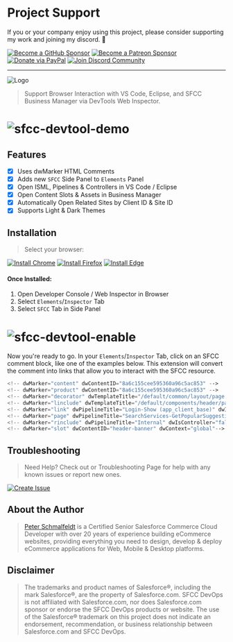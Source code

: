 Project Support
===

If you or your company enjoy using this project, please consider supporting my work and joining my discord. 💖

[![Become a GitHub Sponsor](https://img.shields.io/badge/Sponsor-171515.svg?logo=github&logoColor=white&style=for-the-badge "Become a GitHub Sponsor")](https://github.com/sponsors/manifestinteractive)
[![Become a Patreon Sponsor](https://img.shields.io/badge/Sponsor-FF424D.svg?logo=patreon&logoColor=white&style=for-the-badge "Become a Patreon Sponsor")](https://patreon.com/peter_schmalfeldt)
[![Donate via PayPal](https://img.shields.io/badge/Donate-169BD7.svg?logo=paypal&logoColor=white&style=for-the-badge "Donate via PayPal")](https://www.paypal.me/manifestinteractive)
[![Join Discord Community](https://img.shields.io/badge/Community-5865F2.svg?logo=discord&logoColor=white&style=for-the-badge "Join Discord Community")](https://discord.gg/M7mgxwjSYR)

------

![Logo](https://sfccdevops.s3.amazonaws.com/logo-128.png "Logo")

> Support Browser Interaction with VS Code, Eclipse, and SFCC Business Manager via DevTools Web Inspector.

# ![sfcc-devtool-demo](https://sfcc-devtools.s3.us-east-1.amazonaws.com/sfcc-devtool-demo.gif?v=1.1.1)

## Features

- [X] Uses dwMarker HTML Comments
- [X] Adds new `SFCC` Side Panel to `Elements` Panel
- [X] Open ISML, Pipelines & Controllers in VS Code / Eclipse
- [X] Open Content Slots & Assets in Business Manager
- [X] Automatically Open Related Sites by Client ID & Site ID
- [X] Supports Light & Dark Themes

## Installation

> Select your browser:

[![Install Chrome](https://img.shields.io/badge/Install-Chrome-orange.svg?style=for-the-badge)](https://chrome.google.com/webstore/detail/sfcc-devtools/gdgdeiakmgocieipdpdaidanjbcchdka)
[![Install Firefox](https://img.shields.io/badge/Install-Firefox-red.svg?style=for-the-badge)](https://addons.mozilla.org/en-US/firefox/addon/sfcc-devtools/)
[![Install Edge](https://img.shields.io/badge/Install-Edge-blue.svg?style=for-the-badge)](https://microsoftedge.microsoft.com/addons/detail/sfcc-devtools/ngabmfehfcfkmiffgfigmfhghfgognle)

#### Once Installed:

1. Open Developer Console / Web Inspector in Browser
2. Select `Elements`/`Inspector` Tab
3. Select `SFCC` Tab in Side Panel

# ![sfcc-devtool-enable](https://sfcc-devtools.s3.us-east-1.amazonaws.com/sfcc-devtool-enable.gif?v=1.1.1)

Now you're ready to go. In your `Elements`/`Inspector` Tab, click on an SFCC comment block, like one of the examples below. This extension will convert the comment into links that allow you to interact with the SFCC resource.

```php
<!-- dwMarker="content" dwContentID="8a6c155cee595360a96c5ac853" -->
<!-- dwMarker="product" dwContentID="8a6c155cee595360a96c5ac853" -->
<!-- dwMarker="decorator" dwTemplateTitle="/default/common/layout/page.isml (app_client_base)" dwTemplateURL="http://localhost:60606/target=/app_client_base/cartridge/templates/default/common/layout/page.isml" -->
<!-- dwMarker="linclude" dwTemplateTitle="/default/components/header/pageHeader.isml (app_client_base)" dwTemplateURL="http://localhost:60606/target=/app_client_base/cartridge/templates/default/components/header/pageHeader.isml" -->
<!-- dwMarker="link" dwPipelineTitle="Login-Show (app_client_base)" dwIsController="true" dwPipelineURL="http://localhost:60606/target=/app_client_base/cartridge/controllers/Login.js&amp;start=Show" -->
<!-- dwMarker="page" dwPipelineTitle="SearchServices-GetPopularSuggestions (app_client_base)" dwPipelineURL="http://localhost:60606/target=/app_client_base/cartridge/controllers/SearchServices.js&amp;start=GetPopularSuggestions" dwIsController="true" dwTemplateTitle="/default/search/suggestionsPopular.isml (app_client_base)" dwTemplateURL="http://localhost:60606/target=/app_client_base/cartridge/templates/default/search/suggestionsPopular.isml" -->
<!-- dwMarker="rinclude" dwPipelineTitle="Internal" dwIsController="false" dwTemplateTitle="/default/slots/category/carousels/carouselRouting.isml (app_client_base)" dwTemplateURL="http://localhost:60606/target=/app_client_base/cartridge/templates/default/slots/category/carousels/carouselRouting.isml" -->
<!-- dwMarker="slot" dwContentID="header-banner" dwContext="global"-->
```

Troubleshooting
---

> Need Help? Check out or Troubleshooting Page for help with any known issues or report new ones.

[![Create Issue](https://img.shields.io/badge/Get_Help-Troubleshooting-red.svg?style=for-the-badge&logo=github&logoColor=ffffff&logoWidth=16)](https://github.com/sfccdevops/sfcc-devtools/blob/develop/TROUBLESHOOTING.md)

About the Author
---

> [Peter Schmalfeldt](https://peterschmalfeldt.com/) is a Certified Senior Salesforce Commerce Cloud Developer with over 20 years of experience building eCommerce websites, providing everything you need to design, develop & deploy eCommerce applications for Web, Mobile & Desktop platforms.

Disclaimer
---

> The trademarks and product names of Salesforce®, including the mark Salesforce®, are the property of Salesforce.com. SFCC DevOps is not affiliated with Salesforce.com, nor does Salesforce.com sponsor or endorse the SFCC DevOps products or website. The use of the Salesforce® trademark on this project does not indicate an endorsement, recommendation, or business relationship between Salesforce.com and SFCC DevOps.
